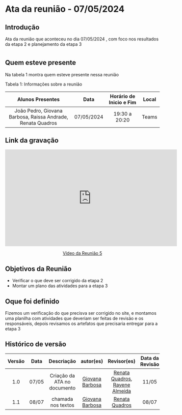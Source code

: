 # Ata da reunião - 07/05/2024

## Introdução
Ata da reunião que aconteceu no dia 07/05/2024 , com foco nos resultados da etapa 2 e planejamento da etapa 3 

#

## Quem esteve presente


Na tabela 1 montra quem esteve presente nessa reunião

Tabela 1: Informações sobre a reunião

| Alunos Presentes       | Data | Horário de Inicio e Fim                                 | Local            |
| :--------: | :----: | :--------------------:                    | :---------------: |
|  João Pedro, Giovana Barbosa, Raissa Andrade, Renata Quadros |  07/05/2024   | 19:30 a 20:20 | Teams  | 

## Link da gravação

<p style="text-align: center"><iframe width="560" height="315" src="https://www.youtube.com/embed/yqx7mi9VyFo" title="YouTube video player" frameborder="0" allow="accelerometer; autoplay; clipboard-write; encrypted-media; gyroscope; picture-in-picture; web-share" referrerpolicy="strict-origin-when-cross-origin" allowfullscreen></iframe></p>
<p style="text-align: center"><a href="https://youtu.be/yqx7mi9VyFo" target="blanket">Vídeo da Reunião 5</a></p>

## Objetivos da Reunião

- Verificar o que deve ser corrigido da etapa 2
- Montar um plano das atividades para a etapa 3

## Oque foi definido

Fizemos um verificação do que precisva ser corrigido no site, e montamos uma planilha com atividades que deveriam ser feitas de revisão e os responsáveis, depois revisamos os artefatos que precisaria entregar para a etapa 3

## Histórico de versão
|                            Versão                             |              Data               |                    Descriação                     | autor(es)           |  Revisor(es)          |Data da Revisão|
| :----------------------------------------------------------: | :-------------------------------: | :-------------------------------------------------: | :-------------------------------: |  :-------------------------------: | :-------------------------------: |
| 1.0 |  07/05  | Criação da ATA no documento |[Giovana Barbosa ](https://github.com/gio221) |[Renata Quadros](https://github.com/Renatinha28), [Rayene Almeida](https://github.com/rayenealmeida)  |11/05|
| 1.1 | 08/07  | chamada nos textos |[Giovana Barbosa ](https://github.com/gio221)| [Renata Quadros](https://github.com/Renatinha28)| 08/07

